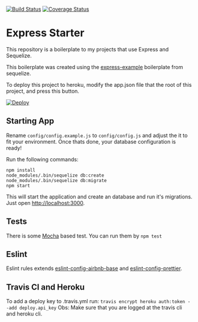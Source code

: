 [![Build Status](https://travis-ci.org/FerreiraRaphael/EmpresasApp.svg?branch=master)](https://travis-ci.org/FerreiraRaphael/EmpresasApp) [![Coverage Status](https://coveralls.io/repos/github/FerreiraRaphael/EmpresasApp/badge.svg?branch=master)](https://coveralls.io/github/FerreiraRaphael/EmpresasApp?branch=master)

# Express Starter

This repository is a boilerplate to my projects that use Express and Sequelize.

This boilerplate was created using the [express-example](https://github.com/sequelize/express-example) boilerplate from sequelize.

To deploy this project to heroku, modify the app.json file that the root of this project, 
and press this button.

[![Deploy](https://www.herokucdn.com/deploy/button.svg)](https://heroku.com/deploy)

## Starting App

Rename `config/config.example.js` to `config/config.js` 
and adjust the it to fit your environment. 
Once thats done, your database configuration is ready!

Run the following commands:
```
npm install
node_modules/.bin/sequelize db:create
node_modules/.bin/sequelize db:migrate
npm start
```

This will start the application and create an database and run it's migrations.
Just open [http://localhost:3000](http://localhost:3000).

## Tests

There is some [Mocha](https://mochajs.org) based test. You can run them by `npm test`

## Eslint

Eslint rules extends [eslint-config-airbnb-base](https://github.com/airbnb/javascript/tree/master/packages/eslint-config-airbnb-base) and [eslint-config-prettier](https://github.com/prettier/eslint-config-prettier).

## Travis CI and Heroku

To add a deploy key to .travis.yml run:
`travis encrypt heroku auth:token --add deploy.api_key`
Obs: Make sure that you are logged at the travis cli and heroku cli.
